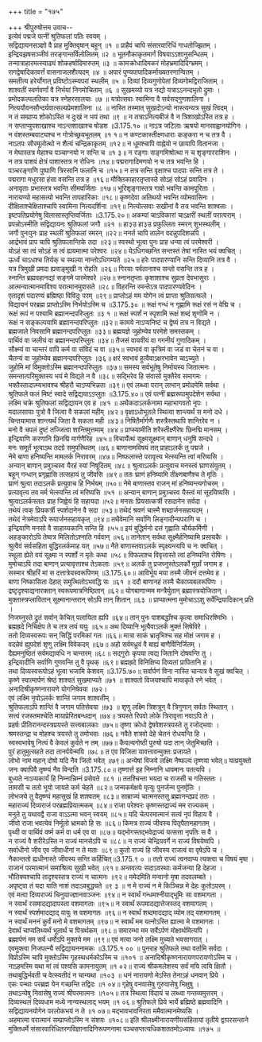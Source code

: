 +++
title = "१७५"

+++
श्रीपुरुषोत्तम उवाच--  
इत्येवं पद्मजे पत्नीं श्रुतिफलां पतिः स्वयम् ।  
सद्विद्यायनसञ्ज्ञो वै प्राह मुक्तिवृषान् बहून् ॥१ ॥
प्राहैवं चापि संसारवारिधिं गाधतोज्झितम् ।  
इन्द्रियझषसञ्जीवं तरङ्गान्तर्विलोलितम् ॥२ ॥
भूतनौकाकृतमार्गं विषयाऽऽशानुसन्धितम् ।  
तन्मात्राहारमत्स्याढ्यं शोकहर्षादिमारुतम् ॥३ ॥
कामक्रोधादिमकरं मोहभ्रमादिदिग्भ्रमम् ।  
रागद्वेषादिकावर्त्तं वासनाजलशैत्यदम् ॥४ ॥
अपारं पुण्यपापादिकर्माख्यतरणान्वितम् ।  
समतीत्य हरेर्योगात् प्रविष्टोऽस्म्यपरां स्थलीम् ॥५ ॥
दिव्यां दिव्यगुणोपेतां दिव्यगोमद्विराजिताम् ।  
शाश्वतीं स्वर्णवर्णां वै निर्भयां निगमोचिताम् ॥६ ॥
सुखमय्यो यत्र नद्यो यत्राऽऽनन्दभृतो द्रुमाः ।  
प्रमोदकल्पलतिका यत्र स्नेहरसालयाः ॥७ ॥
यत्रोत्सवाः स्वामिना वै सर्वसद्गुणशालिना ।  
नित्ययौवनसौन्दर्यवात्सल्यप्रेमशालिना ॥८ ॥
नास्ति तस्मात् सुखदोऽन्यो नास्त्यन्यत्र सुखं त्विदम् ।  
न तं सम्प्राप्य शोकोऽस्ति न दुःखं न भयं तथा ॥९ ॥
न तत्राऽनित्यबीजं वै न त्रिशाखोऽस्ति तत्र ह ।  
न सप्ताप्युपशाखाश्च नाऽन्तशाखाश्च षोडश ॥3.175.१० ॥
नाऽत्र जटिलाः ऋषयो मानसाह्वानयोगिनः ।  
न वंशस्तम्बवाट्यश्च न गोत्रोच्छ्रयभूतलम् ॥१ १॥
न कण्टकास्तीक्ष्णधाराः कङ्करा न च तत्र वै ।  
नाऽतपः सौरमूलोत्थो न शैत्यं चन्द्रिकाकृतम् ॥१२॥
न धूमश्चापि वाह्नेयो न छायापि वितानजा ।  
न मेघास्तत्र मेहाश्च पञ्चाग्नयो न सन्ति च ॥१ ३॥
न रङ्गाः सङ्गमिश्रोत्था न च शृङ्गारराशिनः ।  
न तत्र पाशवं क्षेत्रं पाशास्तत्र न रोधिनः ॥१४॥
पद्मरागादिमणयो न च तत्र भवन्ति हि ।  
पञ्चरङ्गाणि पुष्पाणि त्रिरसानि फलानि च ॥१५॥
न तत्र सन्ति वृक्षाश्च पादपाः सन्ति तत्र ते ।  
पद्मरागा मधुरसा हंसा वसन्ति तत्र ह ॥१६॥
मौक्तिकाहारतृप्तास्ते सोऽहं सोऽहं प्रवादिनः ।  
अनावृताः प्रभास्तत्र भवन्ति सीमवर्जिताः ॥१७॥
भूरिशृङ्गास्तत्र गावो भवन्ति कामपूरिताः ।  
नारायण्यो महासत्यो भवन्ति तापहारिकाः ॥१८॥
कृष्णदेवा अतिथयो भवन्ति व्योमवासिनः ।  
दीक्षिताश्चेक्षिताश्चापि स्वामिना नित्यदर्शिना ॥१९॥
नित्योत्सवाः सखीनां वै तत्र भवन्ति शाश्वताः ।  
इष्टपतिप्रयोगेषु विलासास्तृप्तिवर्जिताः ॥3.175.२०॥
अकम्पां चाऽविकारां चाऽक्षरीं स्थलीं परात्पराम् ।  
प्रपन्नोऽस्मीति सद्विद्यायनः श्रुतिफलां जगौ ॥२१ ॥
हा३उ हा३उ प्रफुल्लितः स्मरन् शुभस्थलीम् ।  
जगौ पुनःपुनः प्राह स्थलीं श्रुतिफलां स्मरन् ॥२२॥
ननर्त चापि तालेन वदन्नुपदिशन्नपि ।  
आर्द्रभावं प्राप चापि श्रुतिफलान्तिके तदा ॥२३॥
स्वस्थो भूत्वा पुनः प्राह धन्या त्वं परमेश्वरी ।  
योऽहं सा त्वं सोऽहं स त्वं ह्ययमात्मा परेश्वरः ॥२४॥
येऽधिगच्छन्ति सन्तस्तं तेषां नास्ति भयं क्वचित् ।  
ऊर्ध्वं चाऽधश्च तिर्यक् च स्थल्या नान्तोऽधिगम्यते ॥२५॥
हरेः पादपारण्यानि सन्ति दिव्यानि तत्र वै ।  
यत्र त्रिमुखी प्रमदा ह्यवाङ्मुखी न रोहति ॥२६॥
गिरयाः पर्वतानाश्च सन्तो वसन्ति तत्र ह ।  
स्नान्ति ब्रह्मवहानद्यां सङ्गमे पारमेश्वरे ॥२७॥
स्नानतृप्ताः कृशाशाश्च सुव्रता देवभासुराः ।  
आत्मन्यात्मानमाविश्य परात्मानमुपासते ॥२८॥
विहरन्ति रमन्तेऽत्र पादपारण्यवेदिनः ।  
एतादृशं पदारण्यं ब्रह्मिष्ठा विविदुः परम् ॥२९॥
प्राप्तोऽहं मम योगेन त्वं प्राप्ता श्रुतिसत्फले ।  
विद्यायनं परब्रह्म प्राप्तोऽस्मि निर्भयोऽस्मि च ॥3.175.३० ॥
रूक्षं गन्धं न गृह्णामि रूक्षं रसं न वेद्मि च ।  
रूक्षं रूपं न पश्यामि ब्रह्मानन्दपरिप्लुतः ॥३ १ ॥
रूक्षं स्पर्शं न स्पृशामि रूक्षं शब्दं शृणोमि न ।  
रूक्षं न सङ्कल्पयामि ब्रह्मानन्दपरिप्लुतः ॥३२॥
कामये नाऽप्यनिष्टं च द्वेष्यं तत्र न विद्यते ।  
ब्रह्मजाले निवसामि ब्रह्मानन्दपरिप्लुतः ॥३३॥
ब्रह्मयज्ञे जुहोम्येव परमेशे समस्तकम् ।  
पार्थिवं वा जलीयं वा ब्रह्मानन्दपरिप्लुतः ॥३४॥
तैजसं वायवीयं वा गगनीयं गुणादिकम् ।  
सौक्ष्म्यं वा चान्तरं वापि कर्म वा संविदं च वा ॥३५॥
स्वभावं वा कृत्रिमं वा जडं वा चेतनं च वा ।  
चैतन्यं वा जुहोम्येव ब्रह्मानन्दपरिप्लुतः ॥३६॥
क्षरं स्वभावं हुत्वैवाऽक्षरभावेन चाऽच्युते ।  
जुहोमि मां विमुक्तोऽस्मि ब्रह्मानन्दपरिप्लुतः ॥३७॥
समस्य सर्वभूतेषु निर्मायस्य जितात्मनः ।  
समन्तात्परिमुक्तस्य भयं मे विद्यते न वै ॥३८॥
सद्भिरेव हि संवासो मुक्तैरेव समागमः ।  
भक्तैस्तादात्म्यभावश्च श्रीहरौ चाऽप्यभिन्नता ॥३९॥
एवं लब्ध्वा परान् लाभान् प्रमोदमेमि सर्वथा ।  
श्रुतिफले फलं मिष्टं स्वादे सद्विद्ययाऽऽप्लुतः ॥3.175.४०॥
एवं पत्नीं ब्रह्मरूपामुपदेशेन सर्वथा ।  
लक्ष्मि चक्रे श्रुतिफलां सद्विद्यायन एव ह ॥४१ ॥
अथैकदाऽलर्कनामा महाभागवतो नृपः ।  
मदालसायाः पुत्रो वै जित्वा वै सकलां महीम् ॥४२॥
वृक्षाऽधोभूतले स्थित्वा शान्त्यर्थं स मनो दधे ।  
चिन्तयामास शान्त्यर्थं जिता वै सकला मही ॥४३॥
निषितैर्मार्गणैः शस्त्रैस्तथापि शान्तिरेव न ।  
मनो वै चपलं दुष्टं तज्जित्वा शान्तिमुत्तमाम् ॥४४॥
प्राप्स्यामीति शरैस्तीक्ष्णैरेषः छिनद्मि मानसम् ।  
इन्द्रियाणि करणानि छिनद्मि मार्गणैरिह ॥४५॥
विचार्येत्थं सूक्ष्मसूक्ष्मान् बाणान् धनुषि सन्दधे ।  
मनः समूर्तं भूत्वाऽथ तदग्रे समुपस्थितम् ॥४६॥
बाणानामविषयं तत् प्राहाऽलर्कं तु पद्मजे ।  
नेमे बाणा हनिष्यन्ति मामलर्क निरावरम् ॥४७॥
निष्फलास्ते परावृत्त्य भेत्स्यन्ति त्वां मरिष्यसि ।  
अन्यान् बाणान् प्रमुञ्चस्व यैरहं स्यां निषूदितम् ॥४८॥
श्रुत्वाऽलर्कः प्रत्युवाच मनस्त्वं घ्राणसंयुतम् ।  
बहून् गन्धान् प्रगृह्णासि तत्सहायं तु जीवसि ॥४९॥
ततः घ्राणं हनिष्यामि तीक्ष्णबाणैश्च ते मृतिः ।  
घ्राणं श्रुत्वा तदाऽलर्कं प्रत्युवाच हि निर्भयम् ॥५०॥
नेमे बाणास्तव राजन् मां हनिष्यन्त्यगोचरम् ।  
प्रत्यावृत्य तव मर्म भेत्स्यन्ति त्वं मरिष्यसि ॥५१ ॥
अन्यान् बाणान् प्रमुञ्चस्व यैस्त्वं मां सूदयिष्यसि ।  
श्रुत्वाऽलर्कस्ततः प्राह जिह्वेयं हि सहायदा ॥५२॥
मनसः प्रियसत्कर्त्री रसदानेन सर्वदा ।  
तथेयं त्वक् प्रियकर्त्री स्पर्शदानेन वै सदा ॥५३॥
तथेदं श्रवणं चास्मै शब्दार्जनसहायदम् ।  
तथेदं नेत्रमेवाऽपि रूपार्जनसहायकृत् ॥९४॥
तथैवेमानि सर्वाणि लिङ्गादीन्यपराणि च ।  
इन्द्रियाणि मनसो वै साहाय्यकानि सन्ति हि ॥५५॥
इयं बुद्धिर्मनो दत्तं गृह्णाति चौर्यकर्मिणी ।  
अहङ्कारोऽपि तेष्वत्र मिलितोऽश्नाति गर्ववान् ॥५६॥
तानेतान् सर्वथा सूक्ष्मैर्हनिष्यामि प्रसायकैः ।  
श्रुत्वैवं सर्वसहिता बुद्धिरलर्कमाह यत् ॥५७॥
नैते बाणास्तवाऽलर्क स्पृक्ष्यन्त्यपि च नः क्वचित् ।  
स्थूला ह्येते वयं सूक्ष्मा न स्पर्शो न मृतेः कथा ॥५८॥
विफलाश्च विवृत्तास्ते त्वां हनिष्यन्ति रोषिणः ।  
मुमोचाऽपि तदा बाणान् प्रत्यावृत्ताश्च तेऽफलाः ॥५९॥
अलर्कं तु प्रजघ्नुस्तेऽलर्को मूर्छां जगाम ह ।  
सस्मार श्रीहरिं मां स दत्तात्रेयस्वरूपिणम् ॥3.175.६०॥
आविर्भूय मया तस्मै जीवनं दत्तमेव ह ।  
बाणा निष्कासिता देहात् समुत्थितोऽभवद्धि सः ॥६१ ॥
ददौ बाणानहं तस्मै चैकाग्र्यबलरूपिणः ।  
द्रष्टृदृश्याद्यनारक्तान् स्वरूपमात्रनिष्ठितान् ॥६२॥
योगबाणान्मम मन्त्रैर्युतान् ब्रह्मास्त्रयोजितान् ।  
मुक्तास्त्रप्लावितान् सूक्ष्मानान्तरान् सोऽपि तान् शितान् ॥६३ ॥
प्राप्यात्मना मुमोचाऽऽशु सर्वेन्द्रियादिकान् प्रति ।  
निजघ्नुस्ते द्रुतं सर्वान् केचित् पलायिता ह्यपि ॥६४॥
तान् पुनः पाशबद्धाँश्च कृत्वा समाधिरश्मिभिः ।  
ब्रह्मह्रदे निचिक्षेप ते च तत्र लयं ययुः ॥६५॥
अथ दिव्यानि भूत्वैवाऽलर्कं मुक्तं सिषेविरे ।  
ततो दिव्यस्वरूपः सन् सिद्धिं परमिकां गतः ॥६६॥
मात्रा साकं भ्रातृभिश्च सह मोक्षं जगाम ह ।  
वदन्नेवं ह्युपदेशं शृणु लक्ष्मि विवेकदम् ॥६७॥
अहो सर्वमध्रुवं वै बाह्यं बाणैर्विनिर्जितम् ।  
दैह्यमनुष्ठितं सर्वमद्यावधि न चान्तरम् ॥६८॥
सद्गुरोः कृपया त्वद्य जितानि दोषवन्ति तु ।  
इन्द्रियादीनि सर्वाणि गुणवन्ति तु वै पृथक् ॥६९॥
ब्रह्मह्रदे विनिक्षिप्य दिव्यतां प्रापितानि ह ।  
तथा दिव्यस्वरूपोऽहं भूत्वा भजामि केशवम् ॥3.175.७०॥
सर्वार्पणं विना नास्ति चान्यत्र वै सुखं क्वचित् ।  
कृष्णे स्वात्मार्पणं श्रेष्ठं शाश्वतं सुखमाप्यते ॥७१ ॥
शाश्वतो विजयश्चापि मायाकृते रणे भवेत् ।  
अनादिश्रीकृष्णनारायणे योगनिषेवया ॥७२।  
एवं लक्ष्मि नृपोऽलर्कः शान्तिं जगाम शाश्वतीम् ।  
श्रुतिफलाऽपि शान्तिं वै जगाम पतिसेवया ॥७३ ॥
शृणु लक्ष्मि त्रिशत्रून् वै त्रिगुणान् सर्वतः स्थितान् ।  
सत्त्वं रजस्तमश्चेति मायाप्रेरितबन्धदान् ॥७४॥
त्रयस्ते रिपवो लोके त्रिरावृत्ता नवाऽपि ते ।  
प्रहर्षः प्रीतिरानन्दस्त्रप्रयस्ते सत्त्वबालकाः ॥७५॥
तृष्णा क्रोधो द्वेषवेशस्त्रयस्ते तु रजोद्भवाः ।  
श्रमस्तन्द्रा च मोहश्च त्रयस्ते तु तमोभवाः ॥७६॥
नवैते शत्रवो देहे चेतनं रोधयन्ति हि ।  
स्वस्वभावेषु नित्यं वै केवलं कुर्वते न तम् ॥७७॥
कैवल्यगोष्ठी पुरुषो यदा तान् जेतुमिच्छति ।  
पुरं हातुमुत्सहते तदा तानर्पयेन्मयि ॥७८॥
त एव विजिता यावत्तावन्मुक्तः प्रजायते ।  
लोभो नाम महान् दोषो यदि नैव जितो भवेत् ॥७९॥
अन्येषां विजये लक्ष्मि नैष्फल्यं तृष्णया भवेत्॥
यत्प्रयुक्तो जनः क्वापिवै तृष्ण्यं नैव विन्दति ॥3.175.८०॥
तृष्णार्त्त इह निम्नानि धावमानः पतत्यपि ।  
बुध्यते नाऽप्यकार्यं हि निम्नान्निम्नं प्रसेवते ॥८१ ॥
ततश्चिन्ता भयदा च राजसी च गतिस्ततः ।  
तामसी च ततो भूयो जायते कर्म चेहते ॥८२॥
जन्मकर्मक्षये मृत्युः पुनर्जन्म पुनर्मृतिः ।  
लोभजये तु वैतृष्ण्यं महासुखं हि शाश्वतम् ॥८३॥
साम्राज्यं चात्मनस्तत्तु ब्रह्मानन्दप्रदं ततः ।  
महाराज्यं दिव्यराजं परब्रह्मप्रियात्मकम् ॥८४॥
राजा परेश्वरः कृष्णस्तद्राज्यं मम राज्यकम् ।  
मनुते तु यथावद्वै राजा वाऽऽत्मा भवन् स्वयम् ॥८५॥
यदि चेत्परमात्मानं सत्यं नृपं विहाय वै ।  
जीवो राजा भवत्येवं निर्मूलो भ्रामको हि सः ॥८६॥
किमत्र राज्यं जीवस्य पितृपैतामहागतम् ।  
पृथ्वी वा पार्थिवं वर्ष्म कर्म वा धर्म एव वा ॥८७॥
यद्भोगस्तद्भवेद्राज्यं यत्सत्ता नृपतिः स वै ।  
न राज्यं वै शरीरेऽस्ति न राज्यं मानसेऽपि च ॥८८॥
न राज्यं चेन्द्रियवर्गे न राज्यं विषयेष्वपि ।  
सर्वाधीनो जीव एव जीवाधीनां न ते मताः ॥८९॥
कुतो राज्यं हि जीवस्य राजत्वं वा वृषेऽपि च ।  
नैकान्ततो ह्यधीनास्ते जीवस्य सन्ति कर्हिचित्॥3.175.९ ० ॥
ततो राज्यं त्वनवाप्य त्यक्त्वा च विषयं मृषा ।  
राजानं परमात्मानं समाश्रित्य सुखी भवेत् ॥९१॥
अन्तवत्यः सदाऽवस्थाः कर्मजन्या हि देहजा ।  
भौतिक्यश्चापि तादृश्यस्तत्र राज्यं न चात्मनः ॥९२॥
ममेदमिति मन्वानो मृषा तदवलम्बते ।  
अपृष्ट्वा तं यदा याति नाशं तदाऽवबुद्ध्यते ॥९ ३ ॥
न मे राज्यं न मे किञ्चिन्न मे देहः कुतोऽपरम् ।  
एवं मत्वा दिव्यराज्यं चिनुयाज्ज्ञानवाञ्जनः ॥९४॥
न स्वार्थं गन्धमश्नीयाद्भूमिः सा वशमागता ।  
न स्वार्थं रसमादद्यादापस्ता वशमागताः ॥९५॥
न स्वार्थं रूपमादद्यात्तेजस्तद् वशमागतम् ।  
न स्वार्थं स्पर्शमादद्याद् वायुः स वशमागतः ॥९६॥
न स्वार्थं शब्दमादद्याद् व्योम तद् वशमागतम् ।  
न स्वार्थं मननं कुर्वं मनो मे वशमागतम् ॥९७॥
न स्वार्थं मम यत्नोऽस्ति ह्यात्मा मे वशमागतः ।  
देवार्थं चाप्यतिथ्यर्थं भूतार्थं च पित्रर्थकम् ॥९८॥
समारम्भा मम सर्वेऽर्पणं मोक्षार्थमित्यपि ।  
ब्रह्मार्पणं मम सर्वं धर्मोऽपि मुक्तये मम ॥९९॥
एवं मत्वा जनो लक्ष्मि मुच्यते भवसागरात् ।  
एवमुक्त्वा निजपत्न्यै सद्विद्यायननामकः ॥3.175.१ ०० ॥
पुनराह श्रुतिफले तथा वर्तामि सर्वदा ।  
विप्रोऽस्मि चापि मुक्तोऽस्मि गृहस्थधर्मकोऽस्मि च ॥१०१ ॥
अनादिश्रीकृष्णनारायणपरायणोऽस्मि च ।  
नाऽहमस्मि यथा मां त्वं पश्यसि कामनायुतम् ॥१ ०२॥
राज्यं श्रीकमलेशस्य सर्वं मयि त्वयि क्षितौ ।  
तथाबुद्धिर्भवती च वेत्स्यतीदं न चान्यथा ॥१०३ ॥
धनं नारायणो मेऽस्ति तेनाऽहं धनवान् प्रिये ।  
एकः पन्थाः परब्रह्म येन गच्छन्ति तद्विदः ॥१ ०४॥
गृहेषु वनवासेषु गुरुवासेषु भिक्षुषु ।  
तथाऽन्येषु निवासेषु राज्यं श्रीपरमात्मनः ॥१०५॥
तत्र स्थित्वा विदायं च लब्ध्वा गन्तव्यमुत्तरम् ।  
दिव्यस्थलं दिव्यधाम मध्ये नान्यस्थलाद् भयम् ॥१ ०६॥
श्रुतिफले प्रिये भार्ये ब्रह्मिष्ठे ब्रह्मवादिनि ।  
सद्विद्यायनयोगेन परलोकभयं न ते ॥१ ०७॥
मद्भावभावनिरता ममैवात्मानमेष्यसि ।  
अहमात्मा परात्मानं सम्प्राप्तोऽस्मि न संशयः ॥१०८॥
इति श्रीलक्ष्मीनारायणीयसंहितायां तृतीये द्वापरसन्ताने मुक्तिधर्मे संसारवारिधितरणविज्ञानादिनिरूपणनामा पञ्चसप्तत्यधिकशततमोऽध्यायः ॥१७५ ॥
    
